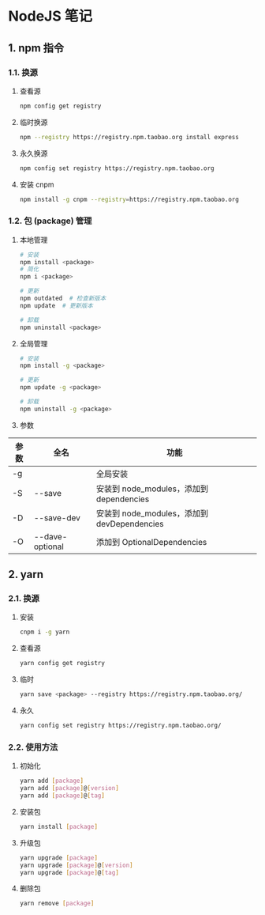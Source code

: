# NodeJS 笔记

## 1. npm 指令

### 1.1. 换源

1. 查看源

    ```bash
    npm config get registry
    ```

2. 临时换源

    ```bash
    npm --registry https://registry.npm.taobao.org install express
    ```

3. 永久换源

    ```bash
    npm config set registry https://registry.npm.taobao.org
    ```

4. 安装 cnpm

    ```bash
    npm install -g cnpm --registry=https://registry.npm.taobao.org
    ```

### 1.2. 包 (package) 管理

1. 本地管理

    ```bash
    # 安装
    npm install <package>
    # 简化
    npm i <package>

    # 更新
    npm outdated  # 检查新版本
    npm update  # 更新版本

    # 卸载
    npm uninstall <package>
    ```

2. 全局管理

    ```bash
    # 安装
    npm install -g <package>

    # 更新
    npm update -g <package>

    # 卸载
    npm uninstall -g <package>
    ```

3. 参数

| 参数 | 全名            | 功能                                      |
| ---- | --------------- | ----------------------------------------- |
| -g   |                 | 全局安装                                  |
| -S   | --save          | 安装到 node_modules，添加到 dependencies    |
| -D   | --save-dev      | 安装到 node_modules，添加到 devDependencies |
| -O   | --dave-optional | 添加到 OptionalDependencies                |

## 2. yarn

### 2.1. 换源

1. 安装

    ```bash
    cnpm i -g yarn
    ```

2. 查看源

    ```bash
    yarn config get registry
    ```

3. 临时

    ```bash
    yarn save <package> --registry https://registry.npm.taobao.org/
    ```

4. 永久

    ```bash
    yarn config set registry https://registry.npm.taobao.org/
    ```

### 2.2. 使用方法

1. 初始化

    ```bash
    yarn add [package]
    yarn add [package]@[version]
    yarn add [package]@[tag]
    ```

2. 安装包

    ```bash
    yarn install [package]
    ```

3. 升级包

    ```bash
    yarn upgrade [package]
    yarn upgrade [package]@[version]
    yarn upgrade [package]@[tag]
    ```

4. 删除包

    ```bash
    yarn remove [package]
    ```
